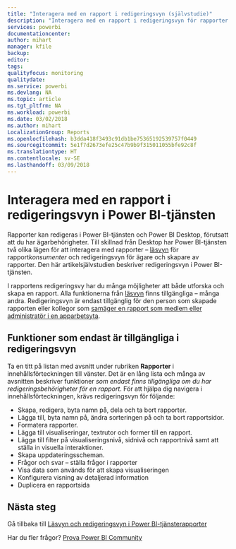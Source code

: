 ```yaml
---
title: "Interagera med en rapport i redigeringsvyn (självstudie)"
description: "Interagera med en rapport i redigeringsvyn för rapporter i Power BI-tjänsten"
services: powerbi
documentationcenter: 
author: mihart
manager: kfile
backup: 
editor: 
tags: 
qualityfocus: monitoring
qualitydate: 
ms.service: powerbi
ms.devlang: NA
ms.topic: article
ms.tgt_pltfrm: NA
ms.workload: powerbi
ms.date: 03/02/2018
ms.author: mihart
LocalizationGroup: Reports
ms.openlocfilehash: b3dda418f3493c91db1be75365192539757f0449
ms.sourcegitcommit: 5e1f7d2673efe25c47b9b9f315011055bfe92c8f
ms.translationtype: HT
ms.contentlocale: sv-SE
ms.lasthandoff: 03/09/2018
---
```

# <a name="interact-with-a-report-in-editing-view-in-power-bi-service"></a>Interagera med en rapport i redigeringsvyn i Power BI-tjänsten
Rapporter kan redigeras i Power BI-tjänsten och Power BI Desktop, förutsatt att du har ägarbehörigheter. Till skillnad från Desktop har Power BI-tjänsten två olika lägen för att interagera med rapporter – [läsvyn](service-reading-view-and-editing-view.md) för rapport*konsumenter* och redigeringsvyn för ägare och skapare av rapporter. Den här artikelsjälvstudien beskriver redigeringsvyn i Power BI-tjänsten. 

I rapportens redigeringsvy har du många möjligheter att både utforska och skapa en rapport. Alla funktionerna från [läsvyn](service-reading-view-and-editing-view.md) finns tillgängliga – många andra. Redigeringsvyn är endast tillgänglig för den person som skapade rapporten eller kollegor som [samäger en rapport som medlem eller administratör i en apparbetsyta](service-create-distribute-apps.md).

## <a name="functionality-only-available-in-editing-view"></a>Funktioner som endast är tillgängliga i redigeringsvyn
Ta en titt på listan med avsnitt under rubriken **Rapporter** i innehållsförteckningen till vänster. Det är en lång lista och många av avsnitten beskriver funktioner *som endast finns tillgängliga om du har redigeringsbehörigheter för en rapport*.  För att hjälpa dig navigera i innehållsförteckningen, krävs redigeringsvyn för följande:

* Skapa, redigera, byta namn på, dela och ta bort rapporter.
* Lägga till, byta namn på, ändra sorteringen på och ta bort rapportsidor.
* Formatera rapporter.
* Lägga till visualiseringar, textrutor och former till en rapport.
* Lägga till filter på visualiseringsnivå, sidnivå och rapportnivå samt att ställa in visuella interaktioner.
* Skapa uppdateringsscheman.
* Frågor och svar – ställa frågor i rapporter
* Visa data som används för att skapa visualiseringen 
* Konfigurera visning av detaljerad information
* Duplicera en rapportsida


## <a name="next-steps"></a>Nästa steg
Gå tillbaka till [Läsvyn och redigeringsvyn i Power BI-tjänsterapporter](service-reading-view-and-editing-view.md)

Har du fler frågor? [Prova Power BI Community](http://community.powerbi.com/)

